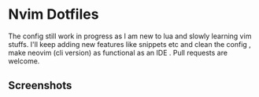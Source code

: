 # Nvim Dotfiles
The config still work in progress as I am new to lua and slowly learning vim stuffs. I'll keep adding new features like snippets etc and clean the config , make neovim (cli version) as functional as an IDE . Pull requests are welcome.

## Screenshots
